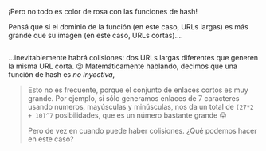 ¡Pero no todo es color de rosa con las funciones de hash! 

Pensá que si el dominio de la función (en este caso, URLs largas) es más grande que su imagen (en este caso, URLs cortas)....



<img src="https://upload.wikimedia.org/wikipedia/commons/thumb/6/6c/Surjection.svg/200px-Surjection.svg.png" alt="" width="auto" height="auto">

...inevitablemente habrá colisiones: dos URLs largas diferentes que generen la misma URL corta. :confused: Matemáticamente hablando, decimos que una función de hash es _no inyectiva_, 

> Esto no es frecuente, porque el conjunto de enlaces cortos es muy grande. Por ejemplo, si sólo generamos enlaces de 7 caracteres usando numeros, mayúsculas y minúsculas, nos da un total de `(27*2 + 10)^7` posibilidades, que es un número bastante grande :stuck_out_tongue: 
> 
> Pero de vez en cuando puede haber colisiones. ¿Qué podemos hacer en este caso?

